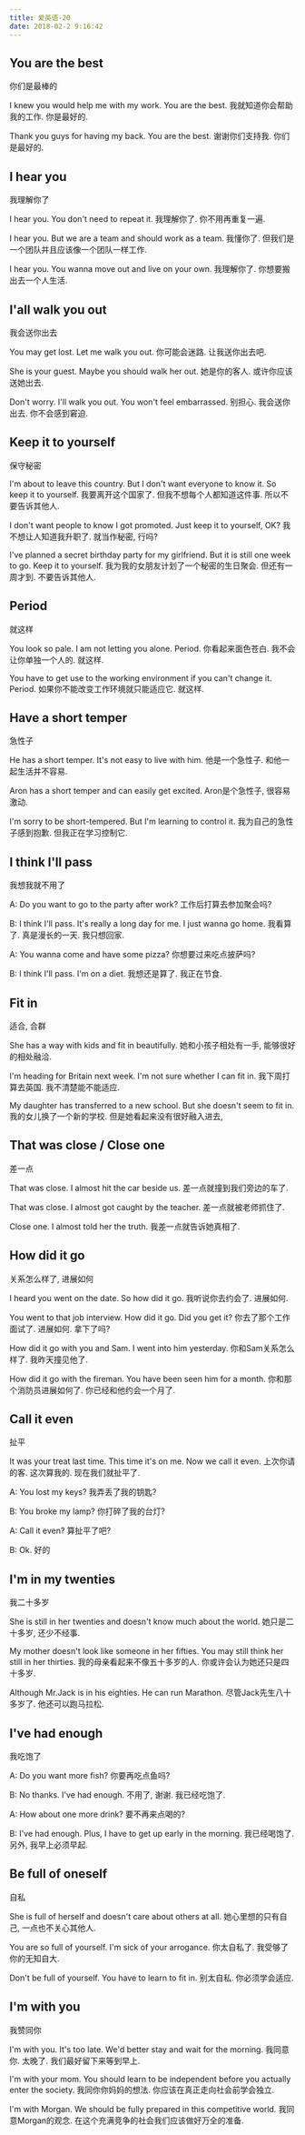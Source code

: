 ```yaml
---
title: 爱英语-20
date: 2018-02-2 9:16:42
---
```


## You are the best
你们是最棒的

I knew you would help me with my work. You are the best.
我就知道你会帮助我的工作. 你是最好的.

Thank you guys for having my back. You are the best.
谢谢你们支持我. 你们是最好的.

## I hear you
我理解你了

I hear you. You don't need to repeat it.
我理解你了. 你不用再重复一遍.

I hear you. But we are a team and should work as a team.
我懂你了. 但我们是一个团队并且应该像一个团队一样工作.

I hear you. You wanna move out and live on your own.
我理解你了. 你想要搬出去一个人生活.

## I'all walk you out
我会送你出去

You may get lost. Let me walk you out.
你可能会迷路. 让我送你出去吧.

She is your guest. Maybe you should walk her out.
她是你的客人. 或许你应该送她出去.

Don't worry. I'll walk you out. You won't feel embarrassed.
别担心. 我会送你出去. 你不会感到窘迫.

## Keep it to yourself
保守秘密

I'm about to leave this country. But I don't want everyone to know it. So keep it to yourself.
我要离开这个国家了. 但我不想每个人都知道这件事. 所以不要告诉其他人.

I don't want people to know I got promoted. Just keep it to yourself, OK?
我不想让人知道我升职了. 就当作秘密, 行吗?

I've planned a secret birthday party for my girlfriend. But it is still one week to go. Keep it to yourself.
我为我的女朋友计划了一个秘密的生日聚会. 但还有一周才到. 不要告诉其他人.

##  Period
就这样

You look so pale. I am not letting you alone. Period.
你看起来面色苍白. 我不会让你单独一个人的. 就这样.

You have to get use to the working environment if you can't change it. Period.
如果你不能改变工作环境就只能适应它. 就这样.

## Have a short temper
急性子

He has a short temper. It's not easy to live with him.
他是一个急性子. 和他一起生活并不容易.

Aron has a short temper and can easily get excited.
Aron是个急性子, 很容易激动.

I'm sorry to be short-tempered. But I'm learning to control it.
我为自己的急性子感到抱歉. 但我正在学习控制它.

## I think I'll pass
我想我就不用了

A: Do you want to go to the party after work?
工作后打算去参加聚会吗?

B: I think I'll pass. It's really a long day for me. I just wanna go home.
我看算了. 真是漫长的一天. 我只想回家.

A: You wanna come and have some pizza?
你想要过来吃点披萨吗?

B: I think I'll pass. I'm on a diet.
我想还是算了. 我正在节食.

## Fit in
适合, 合群

She has a way with kids and fit in beautifully.
她和小孩子相处有一手, 能够很好的相处融洽.

I'm heading for Britain next week. I'm not sure whether I can fit in.
我下周打算去英国. 我不清楚能不能适应.

My daughter has transferred to a new school. But she doesn't seem to fit in.
我的女儿换了一个新的学校. 但是她看起来没有很好融入进去,

## That was close / Close one
差一点

That was close. I almost hit the car beside us.
差一点就撞到我们旁边的车了.

That was close. I almost got caught by the teacher.
差一点就被老师抓住了.

Close one. I almost told her the truth.
我差一点就告诉她真相了.

## How did it go
关系怎么样了, 进展如何

I heard you went on the date. So how did it go.
我听说你去约会了. 进展如何.

You went to that job interview. How did it go. Did you get it?
你去了那个工作面试了. 进展如何. 拿下了吗?

How did it go with you and Sam. I went into him yesterday.
你和Sam关系怎么样了. 我昨天撞见他了.

How did it go with the fireman. You have been seen him for a month.
你和那个消防员进展如何了. 你已经和他约会一个月了.

## Call it even
扯平

It was your treat last time. This time it's on me. Now we call it even.
上次你请的客. 这次算我的. 现在我们就扯平了.

A: You lost my keys?
我弄丢了我的钥匙?

B: You broke my lamp?
你打碎了我的台灯?

A: Call it even?
算扯平了吧?

B: Ok.
好的

## I'm in my twenties
我二十多岁

She is still in her twenties and doesn't know much about the world.
她只是二十多岁, 还少不经事.

My mother doesn't look like someone in her fifties. You may still think her still in her thirties.
我的母亲看起来不像五十多岁的人. 你或许会认为她还只是四十多岁.

Although Mr.Jack is in his eighties. He can run Marathon.
尽管Jack先生八十多岁了. 他还可以跑马拉松.

## I've had enough
我吃饱了

A: Do you want more fish?
你要再吃点鱼吗?

B: No thanks. I've had enough.
不用了, 谢谢. 我已经吃饱了.

A: How about one more drink?
要不再来点喝的?

B: I've had enough. Plus, I have to get up early in the morning.
我已经喝饱了. 另外, 我早上必须早起.

## Be full of oneself
自私

She is full of herself and doesn't care about others at all.
她心里想的只有自己, 一点也不关心其他人.

You are so full of yourself. I'm sick of your arrogance.
你太自私了. 我受够了你的无知自大.

Don't be full of yourself. You have to learn to fit in.
别太自私. 你必须学会适应.

## I'm with you
我赞同你

I'm with you. It's too late. We'd better stay and wait for the morning.
我同意你. 太晚了. 我们最好留下来等到早上.

I'm with your mom. You should learn to be independent before you actually enter the society.
我同你你妈妈的想法. 你应该在真正走向社会前学会独立.

I'm with Morgan. We should be fully prepared in this competitive world.
我同意Morgan的观念. 在这个充满竞争的社会我们应该做好万全的准备.
